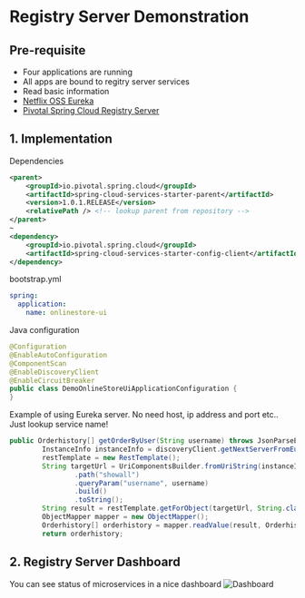 # Registry Server Demonstration
## Pre-requisite
 * Four applications are running
 * All apps are bound to regitry server services 
 * Read basic information
  * [Netflix OSS Eureka](http://cloud.spring.io/spring-cloud-netflix/spring-cloud-netflix.html)
  * [Pivotal Spring Cloud Registry Server](http://docs.pivotal.io/spring-cloud-services/service-registry/)

## 1. Implementation
Dependencies
```xml
<parent>
	<groupId>io.pivotal.spring.cloud</groupId>
	<artifactId>spring-cloud-services-starter-parent</artifactId>
	<version>1.0.1.RELEASE</version>
	<relativePath /> <!-- lookup parent from repository -->
</parent>
~
<dependency>
	<groupId>io.pivotal.spring.cloud</groupId>
	<artifactId>spring-cloud-services-starter-config-client</artifactId>
</dependency>
```
bootstrap.yml
```yml
spring:
  application:
    name: onlinestore-ui
```
Java configuration
```java
@Configuration
@EnableAutoConfiguration
@ComponentScan
@EnableDiscoveryClient
@EnableCircuitBreaker
public class DemoOnlineStoreUiApplicationConfiguration {
}
```

Example of using Eureka server. No need host, ip address and port etc.. Just lookup service name!
```java
public Orderhistory[] getOrderByUser(String username) throws JsonParseException, JsonMappingException, IOException {
		InstanceInfo instanceInfo = discoveryClient.getNextServerFromEureka("ONLINESTORE-ORDER", false);
		restTemplate = new RestTemplate();
		String targetUrl = UriComponentsBuilder.fromUriString(instanceInfo.getHomePageUrl())
				.path("showall")
				.queryParam("username", username)
				.build()
				.toString();
		String result = restTemplate.getForObject(targetUrl, String.class);
		ObjectMapper mapper = new ObjectMapper();
		Orderhistory[] orderhistory = mapper.readValue(result, Orderhistory[].class);
		return orderhistory;
```

## 2. Registry Server Dashboard
You can see status of microservices in a nice dashboard
![Dashboard](https://github.com/tkaburagi1214/springcloud-microservicesapp-onlinestore/blob/master/assets/registrydb.png)

